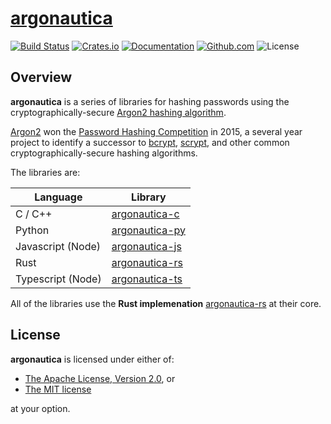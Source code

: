 # [argonautica](https://en.wikipedia.org/wiki/Argonautica)

[![Build Status](https://travis-ci.org/bcmyers/argonautica.svg?branch=master)](https://travis-ci.org/bcmyers/argonautica)
[![Crates.io](https://img.shields.io/crates/v/argonautica.svg)](https://crates.io/crates/argonautica)
[![Documentation](https://docs.rs/argonautica/badge.svg)](https://docs.rs/argonautica/)
[![Github.com](https://img.shields.io/badge/github-bcmyers%2Fargonautica-blue.svg)](http://www.github.com/bcmyers/argonautica)
![License](https://img.shields.io/crates/l/argonautica.svg)

## Overview

<b>argonautica</b> is a series of libraries for hashing passwords using the cryptographically-secure
[Argon2 hashing algorithm](https://tools.ietf.org/html/draft-irtf-cfrg-argon2-03).

[Argon2](<(https://tools.ietf.org/html/draft-irtf-cfrg-argon2-03)>) won the
[Password Hashing Competition](https://password-hashing.net/) in 2015, a several
year project to identify a successor to [bcrypt](https://en.wikipedia.org/wiki/Bcrypt),
[scrypt](https://en.wikipedia.org/wiki/Scrypt), and other common cryptographically-secure
hashing algorithms.

The libraries are:

| Language          | Library                                                                             |
| ----------------- | ----------------------------------------------------------------------------------- |
| C / C++           | [argonautica-c](https://github.com/bcmyers/argonautica/tree/master/argonautica-c)   |
| Python            | [argonautica-py](https://github.com/bcmyers/argonautica/tree/master/argonautica-py) |
| Javascript (Node) | [argonautica-js](https://github.com/bcmyers/argonautica/tree/master/argonautica-js) |
| Rust              | [argonautica-rs](https://github.com/bcmyers/argonautica/tree/master/argonautica-rs) |
| Typescript (Node) | [argonautica-ts](https://github.com/bcmyers/argonautica/tree/master/argonautica-ts) |

All of the libraries use the <b>Rust implemenation</b> [argonautica-rs](https://github.com/bcmyers/argonautica/tree/master/argonautica-rs) at their core.

## License

<b>argonautica</b> is licensed under either of:

- [The Apache License, Version 2.0](http://www.apache.org/licenses/LICENSE-2.0), or
- [The MIT license](http://opensource.org/licenses/MIT)

at your option.
